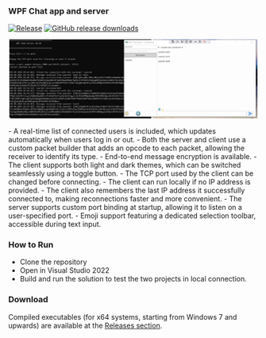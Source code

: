 ### WPF Chat app and server 

[![Release](https://img.shields.io/badge/release-stable-1B4636)](https://github.com/laurentbarraud/wpf-chat-server/releases)
[![GitHub release downloads](https://img.shields.io/github/downloads/laurentbarraud/wpf-chat-server/v0.10/total?color=88aacc&style=flat)](https://github.com/laurentbarraud/wpf-chat-server/releases/tag/v0.10)

<p align="center">
<img src="https://raw.githubusercontent.com/laurentbarraud/wpf-chat-server/refs/heads/master/WPF-chat-server-main-window-screenshot.jpg" width="500" alt="screenshot of chat server and client" >
</p>
- A real-time list of connected users is included, which updates automatically when users log in or out.
- Both the server and client use a custom packet builder that adds an opcode to each packet, allowing the receiver to identify its type.
- End-to-end message encryption is available. 
- The client supports both light and dark themes, which can be switched seamlessly using a toggle button.
- The TCP port used by the client can be changed before connecting.
- The client can run locally if no IP address is provided.
- The client also remembers the last IP address it successfully connected to, making reconnections faster and more convenient.
- The server supports custom port binding at startup, allowing it to listen on a user-specified port.
- Emoji support featuring a dedicated selection toolbar, accessible during text input.
  
### How to Run

- Clone the repository
- Open in Visual Studio 2022
- Build and run the solution to test the two projects in local connection.

### Download
Compiled executables (for x64 systems, starting from Windows 7 and upwards) are available at the [Releases section](https://github.com/laurentbarraud/wpf-chat-server/releases).
